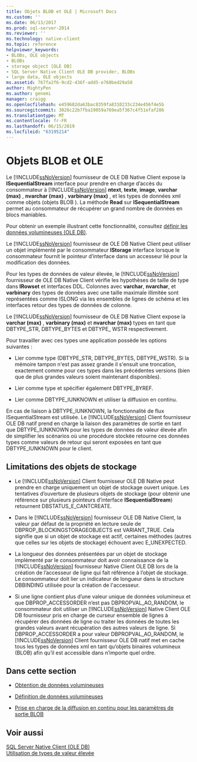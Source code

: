 ```yaml
---
title: Objets BLOB et OLE | Microsoft Docs
ms.custom: ''
ms.date: 06/13/2017
ms.prod: sql-server-2014
ms.reviewer: ''
ms.technology: native-client
ms.topic: reference
helpviewer_keywords:
- BLOBs, OLE objects
- BLOBs
- storage object [OLE DB]
- SQL Server Native Client OLE DB provider, BLOBs
- large data, OLE objects
ms.assetid: 767fa2f6-9cd2-436f-add5-e760bed29a58
author: MightyPen
ms.author: genemi
manager: craigg
ms.openlocfilehash: e459682da63bac8359fa8310233c234e456f4e5b
ms.sourcegitcommit: 3026c22b7fba19059a769ea5f367c4f51efaf286
ms.translationtype: MT
ms.contentlocale: fr-FR
ms.lasthandoff: 06/15/2019
ms.locfileid: "63195214"
---
```

# <a name="blobs-and-ole-objects"></a>Objets BLOB et OLE
  Le [!INCLUDE[ssNoVersion](../../includes/ssnoversion-md.md)] fournisseur de OLE DB Native Client expose la **ISequentialStream** interface pour prendre en charge d’accès du consommateur à [!INCLUDE[ssNoVersion](../../includes/ssnoversion-md.md)] **ntext**, **texte**, **image**, **varchar (max)** , **nvarchar (max)** , **varbinary (max)** , et les types de données xml comme objets (objets BLOB ). La méthode **Read** sur **ISequentialStream** permet au consommateur de récupérer un grand nombre de données en blocs maniables.  
  
 Pour obtenir un exemple illustrant cette fonctionnalité, consultez [définir les données volumineuses &#40;OLE DB&#41;](../native-client-ole-db-how-to/set-large-data-ole-db.md).  
  
 Le [!INCLUDE[ssNoVersion](../../includes/ssnoversion-md.md)] fournisseur de OLE DB Native Client peut utiliser un objet implémenté par le consommateur **IStorage** interface lorsque le consommateur fournit le pointeur d’interface dans un accesseur lié pour la modification des données.  
  
 Pour les types de données de valeur élevée, le [!INCLUDE[ssNoVersion](../../includes/ssnoversion-md.md)] fournisseur de OLE DB Native Client vérifie les hypothèses de taille de type dans **IRowset** et interfaces DDL. Colonnes avec **varchar**, **nvarchar**, et **varbinary** des types de données avec une taille maximale illimitée sont représentées comme ISLONG via les ensembles de lignes de schéma et les interfaces retour des types de données de colonne.  
  
 Le [!INCLUDE[ssNoVersion](../../includes/ssnoversion-md.md)] fournisseur de OLE DB Native Client expose la **varchar (max)** , **varbinary (max)** et **nvarchar (max)** types en tant que DBTYPE_STR, DBTYPE_BYTES et DBTYPE_ WSTR respectivement.  
  
 Pour travailler avec ces types une application possède les options suivantes :  
  
-   Lier comme type (DBTYPE_STR, DBTYPE_BYTES, DBTYPE_WSTR). Si la mémoire tampon n'est pas assez grande il s'ensuit une troncation, exactement comme pour ces types dans les précédentes versions (bien que de plus grandes valeurs soient maintenant disponibles).  
  
-   Lier comme type et spécifier également DBTYPE_BYREF.  
  
-   Lier comme DBTYPE_IUNKNOWN et utiliser la diffusion en continu.  
  
 En cas de liaison à DBTYPE_IUNKNOWN, la fonctionnalité de flux ISequentialStream est utilisée. Le [!INCLUDE[ssNoVersion](../../includes/ssnoversion-md.md)] Client fournisseur OLE DB natif prend en charge la liaison des paramètres de sortie en tant que DBTYPE_IUNKNOWN pour les types de données de valeur élevée afin de simplifier les scénarios où une procédure stockée retourne ces données types comme valeurs de retour qui seront exposées en tant que DBTYPE_IUNKNOWN pour le client.  
  
## <a name="storage-object-limitations"></a>Limitations des objets de stockage  
  
-   Le [!INCLUDE[ssNoVersion](../../includes/ssnoversion-md.md)] Client fournisseur OLE DB Native peut prendre en charge uniquement un objet de stockage ouvert unique. Les tentatives d’ouverture de plusieurs objets de stockage (pour obtenir une référence sur plusieurs pointeurs d’interface **ISequentialStream**) retournent DBSTATUS_E_CANTCREATE.  
  
-   Dans le [!INCLUDE[ssNoVersion](../../includes/ssnoversion-md.md)] fournisseur OLE DB Native Client, la valeur par défaut de la propriété en lecture seule de DBPROP_BLOCKINGSTORAGEOBJECTS est VARIANT_TRUE. Cela signifie que si un objet de stockage est actif, certaines méthodes (autres que celles sur les objets de stockage) échouent avec E_UNEXPECTED.  
  
-   La longueur des données présentées par un objet de stockage implémenté par le consommateur doit avoir connaissance de la [!INCLUDE[ssNoVersion](../../includes/ssnoversion-md.md)] fournisseur Native Client OLE DB lors de la création de l’accesseur de ligne qui fait référence à l’objet de stockage. Le consommateur doit lier un indicateur de longueur dans la structure DBBINDING utilisée pour la création de l'accesseur.  
  
-   Si une ligne contient plus d’une valeur unique de données volumineux et que DBPROP_ACCESSORDER n’est pas DBPROPVAL_AO_RANDOM, le consommateur doit utiliser un [!INCLUDE[ssNoVersion](../../includes/ssnoversion-md.md)] Native Client OLE DB fournisseur pris en charge de curseur ensemble de lignes à récupérer des données de ligne ou traiter les données de toutes les grandes valeurs avant récupération des autres valeurs de ligne. Si DBPROP_ACCESSORDER a pour valeur DBPROPVAL_AO_RANDOM, le [!INCLUDE[ssNoVersion](../../includes/ssnoversion-md.md)] Client fournisseur OLE DB natif met en cache tous les types de données xml en tant qu’objets binaires volumineux (BLOB) afin qu’il est accessible dans n’importe quel ordre.  
  
## <a name="in-this-section"></a>Dans cette section  
  
-   [Obtention de données volumineuses](getting-large-data.md)  
  
-   [Définition de données volumineuses](setting-large-data.md)  
  
-   [Prise en charge de la diffusion en continu pour les paramètres de sortie BLOB](streaming-support-for-blob-output-parameters.md)  
  
## <a name="see-also"></a>Voir aussi  
 [SQL Server Native Client &#40;OLE DB&#41;](../native-client/ole-db/sql-server-native-client-ole-db.md)   
 [Utilisation de types de valeur élevée](../native-client/features/using-large-value-types.md)  
  
  
